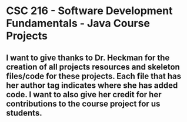 # CSC 216 - Software Development Fundamentals - Java Course Projects
## I want to give thanks to Dr. Heckman for the creation of all projects resources and skeleton files/code for these projects. Each file that has her author tag indicates where she has added code. I want to also give her credit for her contributions to the course project for us students.

